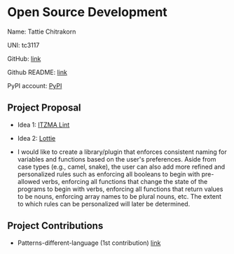 # Open Source Development

Name: Tattie Chitrakorn

UNI: tc3117

GitHub: [link](https://github.com/tchitrakorn)

Github README: [link](https://github.com/tchitrakorn/tchitrakorn/blob/main/README.md)

PyPI account: [PyPI](https://pypi.org/user/tchitrakorn/)

## Project Proposal

- Idea 1: [ITZMA Lint](../projects/python/itzma-lint.md)
- Idea 2: [Lottie](../projects/python/lottie.md)

- I would like to create a library/plugin that enforces consistent naming for variables and functions based on the user's preferences. Aside from case types (e.g., camel, snake), the user can also add more refined and personalized rules such as enforcing all booleans to begin with pre-allowed verbs, enforcing all functions that change the state of the programs to begin with verbs, enforcing all functions that return values to be nouns, enforcing array names to be plural nouns, etc. The extent to which rules can be personalized will later be determined.

## Project Contributions

- Patterns-different-language (1st contribution) [link](https://github.com/Vishal21121/Patterns-different-language/pull/51)
